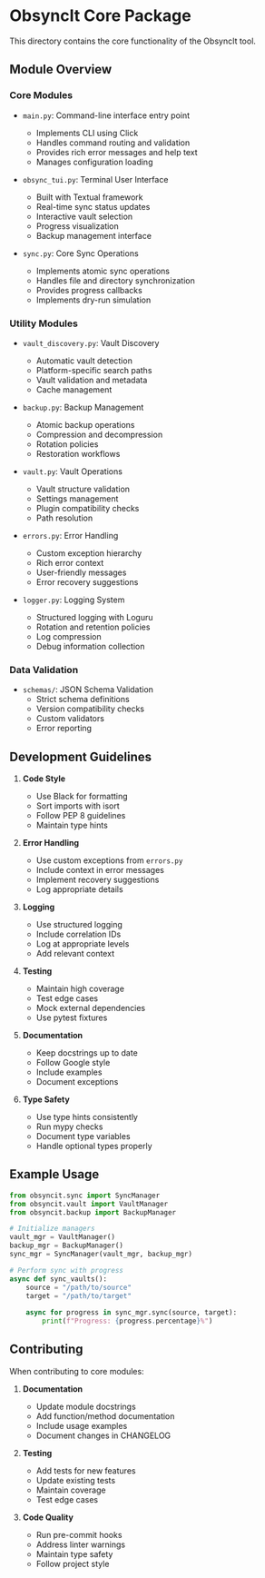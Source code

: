 # ObsyncIt Core Package

This directory contains the core functionality of the ObsyncIt tool.

## Module Overview

### Core Modules

- `main.py`: Command-line interface entry point
  - Implements CLI using Click
  - Handles command routing and validation
  - Provides rich error messages and help text
  - Manages configuration loading

- `obsync_tui.py`: Terminal User Interface
  - Built with Textual framework
  - Real-time sync status updates
  - Interactive vault selection
  - Progress visualization
  - Backup management interface

- `sync.py`: Core Sync Operations
  - Implements atomic sync operations
  - Handles file and directory synchronization
  - Provides progress callbacks
  - Implements dry-run simulation

### Utility Modules

- `vault_discovery.py`: Vault Discovery
  - Automatic vault detection
  - Platform-specific search paths
  - Vault validation and metadata
  - Cache management

- `backup.py`: Backup Management
  - Atomic backup operations
  - Compression and decompression
  - Rotation policies
  - Restoration workflows

- `vault.py`: Vault Operations
  - Vault structure validation
  - Settings management
  - Plugin compatibility checks
  - Path resolution

- `errors.py`: Error Handling
  - Custom exception hierarchy
  - Rich error context
  - User-friendly messages
  - Error recovery suggestions

- `logger.py`: Logging System
  - Structured logging with Loguru
  - Rotation and retention policies
  - Log compression
  - Debug information collection

### Data Validation

- `schemas/`: JSON Schema Validation
  - Strict schema definitions
  - Version compatibility checks
  - Custom validators
  - Error reporting

## Development Guidelines

1. **Code Style**
   - Use Black for formatting
   - Sort imports with isort
   - Follow PEP 8 guidelines
   - Maintain type hints

2. **Error Handling**
   - Use custom exceptions from `errors.py`
   - Include context in error messages
   - Implement recovery suggestions
   - Log appropriate details

3. **Logging**
   - Use structured logging
   - Include correlation IDs
   - Log at appropriate levels
   - Add relevant context

4. **Testing**
   - Maintain high coverage
   - Test edge cases
   - Mock external dependencies
   - Use pytest fixtures

5. **Documentation**
   - Keep docstrings up to date
   - Follow Google style
   - Include examples
   - Document exceptions

6. **Type Safety**
   - Use type hints consistently
   - Run mypy checks
   - Document type variables
   - Handle optional types properly

## Example Usage

```python
from obsyncit.sync import SyncManager
from obsyncit.vault import VaultManager
from obsyncit.backup import BackupManager

# Initialize managers
vault_mgr = VaultManager()
backup_mgr = BackupManager()
sync_mgr = SyncManager(vault_mgr, backup_mgr)

# Perform sync with progress
async def sync_vaults():
    source = "/path/to/source"
    target = "/path/to/target"
    
    async for progress in sync_mgr.sync(source, target):
        print(f"Progress: {progress.percentage}%")
```

## Contributing

When contributing to core modules:

1. **Documentation**
   - Update module docstrings
   - Add function/method documentation
   - Include usage examples
   - Document changes in CHANGELOG

2. **Testing**
   - Add tests for new features
   - Update existing tests
   - Maintain coverage
   - Test edge cases

3. **Code Quality**
   - Run pre-commit hooks
   - Address linter warnings
   - Maintain type safety
   - Follow project style
